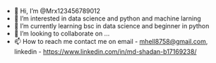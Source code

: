 - 👋 Hi, I’m @Mrx123456789012
- 👀 I’m interested in data science and python and machine larning
- 🌱 I’m currently learning bsc in data science and beginner in python
- 💞️ I’m looking to collaborate on ...
- 📫 How to reach me contact me on email - mhell8758@gmail.com, linkedin - https://www.linkedin.com/in/md-shadan-b17169238/

<!---
Mrx123456789012/Mrx123456789012 is a ✨ special ✨ repository because its `README.md` (this file) appears on your GitHub profile.
You can click the Preview link to take a look at your changes.
--->
